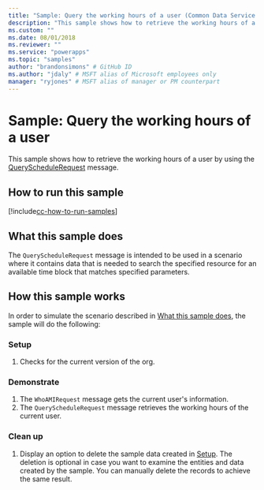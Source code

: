 ```yaml
---
title: "Sample: Query the working hours of a user (Common Data Service for Apps) | Microsoft Docs" # Intent and product brand in a unique string of 43-59 chars including spaces
description: "This sample shows how to retrieve the working hours of a user" # 115-145 characters including spaces. This abstract displays in the search result.
ms.custom: ""
ms.date: 08/01/2018
ms.reviewer: ""
ms.service: "powerapps"
ms.topic: "samples"
author: "brandonsimons" # GitHub ID
ms.author: "jdaly" # MSFT alias of Microsoft employees only
manager: "ryjones" # MSFT alias of manager or PM counterpart
---
```

# Sample: Query the working hours of a user

<!-- https://docs.microsoft.com/en-us/dynamics365/customer-engagement/developer/sample-query-working-hours-user -->

This sample shows how to retrieve the working hours of a user by using the [QueryScheduleRequest](https://docs.microsoft.com/en-us/dotnet/api/microsoft.crm.sdk.messages.queryschedulerequest?view=dynamics-general-ce-9) message.

## How to run this sample

[!include[cc-how-to-run-samples](../../includes/cc-how-to-run-samples.md)]

## What this sample does

The `QueryScheduleRequest` message is intended to be used in a scenario where it contains data that is needed to search the specified resource for an available time block that matches specified parameters.

## How this sample works

In order to simulate the scenario described in [What this sample does](#what-this-sample-does), the sample will do the following:

### Setup

1. Checks for the current version of the org.

### Demonstrate

1. The `WhoAMIRequest` message gets the current user's information.
2. The `QueryScheduleRequest` message retrieves the working hours of the current user.

### Clean up

1. Display an option to delete the sample data created in [Setup](#setup).
    The deletion is optional in case you want to examine the entities and data created by the sample. You can manually delete the records to achieve the same result.
